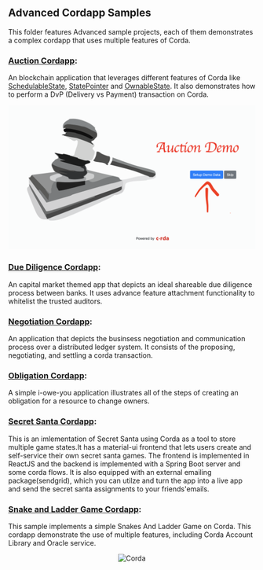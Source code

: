 ## Advanced Cordapp Samples 

This folder features Advanced sample projects, each of them demonstrates a complex cordapp that uses multiple features of Corda.

### [Auction Cordapp](./auction-cordapp):
An blockchain application that leverages different features of Corda like [SchedulableState](https://docs.corda.net/docs/corda-os/event-scheduling.html#how-to-implement-scheduled-events), [StatePointer](https://docs.corda.net/docs/corda-os/api-states.html#state-pointers)
and [OwnableState](https://docs.corda.net/docs/corda-os/api-states.html#ownablestate). It also demonstrates how to perform a DvP (Delivery vs Payment) transaction on Corda.  
<p align="center">
  <img src="./auction-cordapp/snaps/setup.png" alt="Corda" width="600">
</p>

### [Due Diligence Cordapp](./duediligence-cordapp):
An capital market themed app that depicts an ideal shareable due diligence process between banks. It uses advance feature attachment functionality to whitelist the trusted auditors. 


### [Negotiation Cordapp](./negotiation-cordapp):
An application that depicts the businsess negotiation and communication process over a distributed ledger system.
It consists of the proposing, negotiating, and settling a corda transaction.  

### [Obligation Cordapp](./obligation-cordapp):
A simple i-owe-you application illustrates all of the steps of creating an obligation for a resource to change owners.  

### [Secret Santa Cordapp](./secretsanta-cordapp):
This is an imlementation of Secret Santa using Corda as a tool to store multiple game states.It has a material-ui frontend that lets users create and self-service their own secret santa games. The frontend is implemented in ReactJS and the backend is implemented with a Spring Boot server and some corda flows. It is also equipped with an external emailing package(sendgrid), which you can utilze and turn the app into a live app and send the secret santa assignments to your friends'emails.

### [Snake and Ladder Game Cordapp](./snakesandladders-cordapp):
This sample implements a simple Snakes And Ladder Game on Corda. This cordapp demonstrate the use of multiple features, including Corda Account Library and Oracle service.
<p align="center">
  <img src="./snakesandladders-cordapp/snaps/game.png" alt="Corda" width="500">
</p>
